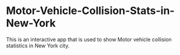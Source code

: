 # Motor-Vehicle-Collision-Stats-in-New-York
This is an interactive app that is used to show Motor vehicle collision statistics in New York city.
